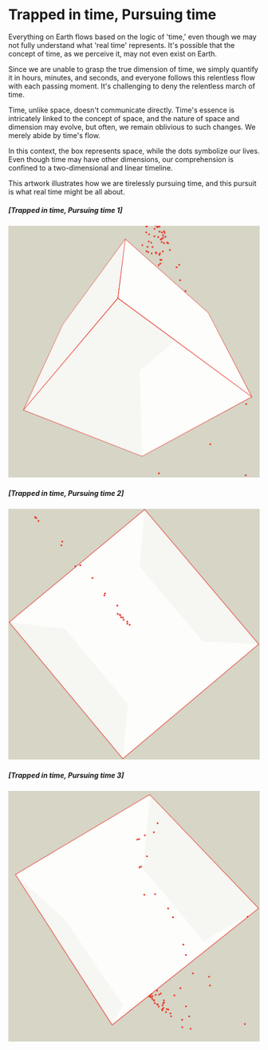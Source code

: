 # Trapped in time, Pursuing time

Everything on Earth flows based on the logic of 'time,' even though we may not fully understand what 'real time' represents. It's possible that the concept of time, as we perceive it, may not even exist on Earth.

Since we are unable to grasp the true dimension of time, we simply quantify it in hours, minutes, and seconds, and everyone follows this relentless flow with each passing moment. It's challenging to deny the relentless march of time.

Time, unlike space, doesn't communicate directly. Time's essence is intricately linked to the concept of space, and the nature of space and dimension may evolve, but often, we remain oblivious to such changes. We merely abide by time's flow.

In this context, the box represents space, while the dots symbolize our lives. Even though time may have other dimensions, our comprehension is confined to a two-dimensional and linear timeline.

This artwork illustrates how we are tirelessly pursuing time, and this pursuit is what real time might be all about.


##### [Trapped in time, Pursuing time 1]
![Trappedintime_Pursuingtime_1](trapped_in_time_pursuing_time_01.png "WTrapped in time, Pursuing time 1")



##### [Trapped in time, Pursuing time 2]
![Trappedintime_Pursuingtime_2](trapped_in_time_pursuing_time_02.png "WTrapped in time, Pursuing time 2")

##### [Trapped in time, Pursuing time 3]
![Trappedintime_Pursuingtime_3](trapped_in_time_pursuing_time_03.png "WTrapped in time, Pursuing time 3")